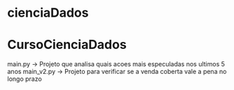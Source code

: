 # cienciaDados
# CursoCienciaDados
main.py -> Projeto que analisa quais acoes mais especuladas nos ultimos 5 anos
main_v2.py -> Projeto para verificar se a venda coberta vale a pena no longo prazo